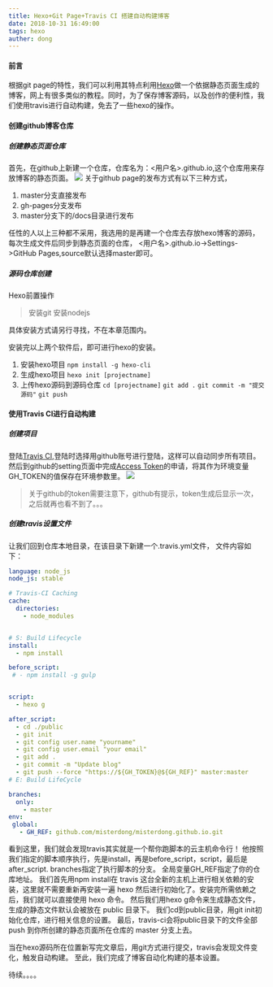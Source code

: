 ```yaml
---
title: Hexo+Git Page+Travis CI 搭建自动构建博客
date: 2018-10-31 16:49:00
tags: hexo
auther: dong
---
```

#### 前言
根据git page的特性，我们可以利用其特点利用[Hexo](https://hexo.io/zh-cn/index.html)做一个依据静态页面生成的博客，网上有很多类似的教程。同时，为了保存博客源码，以及创作的便利性，我们使用travis进行自动构建，免去了一些hexo的操作。
<!-- more -->
#### 创建github博客仓库 
##### 创建静态页面仓库
首先，在github上新建一个仓库，仓库名为：<用户名>.github.io,这个仓库用来存放博客的静态页面。
![](https://ws1.sinaimg.cn/large/0067tRJGly1fwrk9pz0esj30lo0gwtb4.jpg)
关于github page的发布方式有以下三种方式，
1. master分支直接发布
2. gh-pages分支发布
3. master分支下的/docs目录进行发布

任性的人以上三种都不采用，我选用的是再建一个仓库去存放hexo博客的源码，每次生成文件后同步到静态页面的仓库，
<用户名>.github.io->Settings->GitHub Pages,source默认选择master即可。

##### 源码仓库创建

Hexo前置操作
> 安装git
安装nodejs

具体安装方式请另行寻找，不在本章范围内。

安装完以上两个软件后，即可进行hexo的安装。

1. 安装hexo项目
`npm install -g hexo-cli`
2. 生成hexo项目
`hexo init [projectname]`
3. 上传hexo源码到源码仓库
`cd [projectname]`
`git add .`
`git commit -m "提交源码"`
`git push`

#### 使用Travis CI进行自动构建
##### 创建项目
登陆[Travis CI](https://travis-ci.org),登陆时选择用github账号进行登陆，这样可以自动同步所有项目。
然后到github的setting页面中完成[Access Token](https://github.com/settings/tokens)的申请，将其作为环境变量GH_TOKEN的值保存在环境参数里。
![](https://ws1.sinaimg.cn/large/0067tRJGly1fwrkadlb73j30k40ie408.jpg)
>关于github的token需要注意下，github有提示，token生成后显示一次，之后就再也看不到了。。。

##### 创建travis设置文件
让我们回到仓库本地目录，在该目录下新建一个.travis.yml文件，
文件内容如下：
``` yml
language: node_js
node_js: stable

# Travis-CI Caching
cache:
  directories:
    - node_modules


# S: Build Lifecycle
install:
  - npm install

before_script:
 # - npm install -g gulp


script:
  - hexo g

after_script:
  - cd ./public
  - git init
  - git config user.name "yourname"
  - git config user.email "your email"
  - git add .
  - git commit -m "Update blog"
  - git push --force "https://${GH_TOKEN}@${GH_REF}" master:master
# E: Build LifeCycle

branches:
  only:
    - master
env:
 global:
   - GH_REF: github.com/misterdong/misterdong.github.io.git
```
看到这里，我们就会发现travis其实就是一个帮你跑脚本的云主机命令行！
他按照我们指定的脚本顺序执行，先是install，再是before_script，script，最后是after_script.
branches指定了执行脚本的分支。
全局变量GH_REF指定了你的仓库地址。
我们首先用npm install在 travis 这台全新的主机上进行相关依赖的安装，这里就不需要重新再安装一遍 hexo 然后进行初始化了。安装完所需依赖之后，我们就可以直接使用 hexo 命令。
然后我们用hexo g命令来生成静态文件，生成的静态文件默认会被放在 public 目录下。
我们cd到public目录，用git init初始化仓库，进行相关信息的设置。
最后，travis-ci会将public目录下的文件全部 push 到你所创建的静态页面所在仓库的 master 分支上去。

当在hexo源码所在位置新写完文章后，用git方式进行提交，travis会发现文件变化，触发自动构建。
至此，我们完成了博客自动化构建的基本设置。

待续。。。。